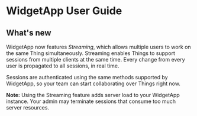 # WidgetApp User Guide

## What's new

WidgetApp now features _Streaming_, which allows multiple users to work on the same Thing simultaneously. Streaming enables Things to support sessions from multiple clients at the same time. Every change from every user is propagated to all sessions, in real time.

Sessions are authenticated using the same methods supported by WidgetApp, so your team can start collaborating over Things right now.

**Note:** Using the Streaming feature adds server load to your WidgetApp instance. Your admin may terminate sessions that consume too much server resources.

